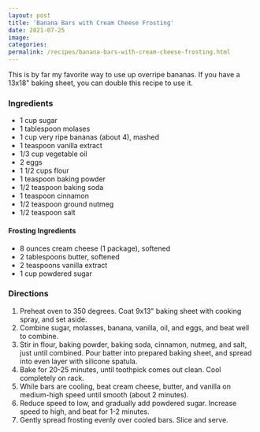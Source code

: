 ```yaml
---
layout: post
title: 'Banana Bars with Cream Cheese Frosting'
date: 2021-07-25
image:
categories:
permalink: /recipes/banana-bars-with-cream-cheese-frosting.html
---
```


This is by far my favorite way to use up overripe bananas. If you have a 13x18" baking sheet, you can double this recipe to use it.

### Ingredients

- 1 cup sugar
- 1 tablespoon molases
- 1 cup very ripe bananas (about 4), mashed
- 1 teaspoon vanilla extract
- 1/3 cup vegetable oil
- 2 eggs
- 1 1/2 cups flour
- 1 teaspoon baking powder
- 1/2 teaspoon baking soda
- 1 teaspoon cinnamon
- 1/2 teaspoon ground nutmeg
- 1/2 teaspoon salt

#### Frosting Ingredients

- 8 ounces cream cheese (1 package), softened
- 2 tablespoons butter, softened
- 2 teaspoons vanilla extract
- 1 cup powdered sugar

### Directions

1. Preheat oven to 350 degrees. Coat 9x13" baking sheet with cooking spray, and set aside.
2. Combine sugar, molasses, banana, vanilla, oil, and eggs, and beat well to combine.
3. Stir in flour, baking powder, baking soda, cinnamon, nutmeg, and salt, just until combined. Pour batter into prepared baking sheet, and spread into even layer with silicone spatula.
4. Bake for 20-25 minutes, until toothpick comes out clean. Cool completely on rack.
5. While bars are cooling, beat cream cheese, butter, and vanilla on medium-high speed until smooth (about 2 minutes).
6. Reduce speed to low, and gradually add powdered sugar. Increase speed to high, and beat for 1-2 minutes.
7. Gently spread frosting evenly over cooled bars. Slice and serve.
